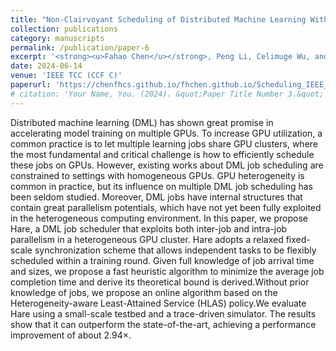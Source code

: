 ```yaml
---
title: "Non-Clairvoyant Scheduling of Distributed Machine Learning With Inter-Job and Intra-Job Parallelism on Heterogeneous GPUs"
collection: publications
category: manuscripts
permalink: /publication/paper-6
excerpt: '<strong><u>Fahao Chen</u></strong>, Peng Li, Celimuge Wu, and Song Guo'
date: 2024-06-14
venue: 'IEEE TCC (CCF C)'
paperurl: 'https://chenfhcs.github.io/fhchen.github.io/Scheduling_IEEE_TCC.pdf'
# citation: 'Your Name, You. (2024). &quot;Paper Title Number 3.&quot; <i>GitHub Journal of Bugs</i>. 1(3).'
---
```


Distributed machine learning (DML) has shown great promise in accelerating model training on multiple GPUs. To increase GPU utilization, a common practice is to let multiple learning jobs share GPU clusters, where the most fundamental and critical challenge is how to efficiently schedule these jobs on GPUs. However, existing works about DML job scheduling are constrained to settings with homogeneous GPUs. GPU heterogeneity is common in practice, but its influence on multiple DML job scheduling has been seldom studied. Moreover, DML jobs have internal structures that contain great parallelism potentials, which have not yet been fully exploited in the heterogeneous computing environment. In this paper, we propose Hare, a DML job scheduler that exploits both inter-job and intra-job parallelism in a heterogeneous GPU cluster. Hare adopts a relaxed fixed-scale synchronization scheme that allows independent tasks to be flexibly scheduled within a training round. Given full knowledge of job arrival time and sizes, we propose a fast heuristic algorithm to minimize the average job completion time and derive its theoretical bound is derived.Without prior knowledge of jobs, we propose an online algorithm based on the Heterogeneity-aware Least-Attained Service (HLAS) policy.We evaluate Hare using a small-scale testbed and a trace-driven simulator. The results show that it can outperform the state-of-the-art, achieving a performance improvement of about 2.94×.
